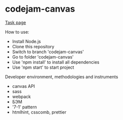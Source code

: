 # codejam-canvas
[Task page](https://github.com/rolling-scopes-school/tasks/blob/master/tasks/stage-2/codejam-canvas/codejam-canvas.md)

How to use:
- Install Node.js
- Clone this repository
- Switch to branch 'codejam-canvas'
- Go to folder 'codejam-canvas'
- Use 'npm install' to install all dependencies 
- Use 'npm start' to start project

Developer environment, methodologies and instruments
- canvas API
- sass
- webpack
- БЭМ
- '7-1' pattern
- htmlhint, csscomb, prettier